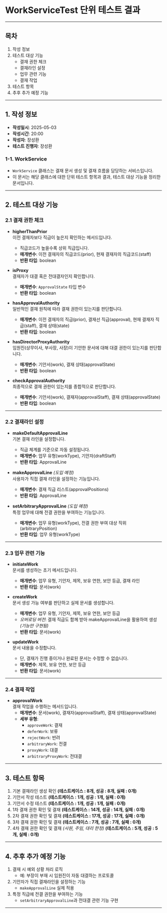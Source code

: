 # WorkServiceTest 단위 테스트 결과

---

## 목차

1. 작성 정보
2. 테스트 대상 기능
    - 결재 권한 체크
    - 결재라인 설정
    - 업무 관련 기능
    - 결재 작업
3. 테스트 항목
4. 추후 추가 예정 기능

---

## 1. 작성 정보

- **작성일시**: 2025-05-03
- **작성시간**: 20:00
- **작성자**: 장성환
- **테스트 진행자**: 장성환

### 1-1. WorkService

- `WorkService` 클래스는 결재 문서 생성 및 결재 흐름을 담당하는 서비스입니다.
- 이 문서는 해당 클래스에 대한 단위 테스트 항목과 결과, 테스트 대상 기능을 정리한 문서입니다.

---

## 2. 테스트 대상 기능

### 2.1 결재 권한 체크

- **higherThanPrior**  
  이전 결재자보다 직급이 높은지 확인하는 메서드입니다.
    - 직급코드가 높을수록 상위 직급입니다.
    - **매개변수**: 이전 결재자의 직급코드(prior), 현재 결재자의 직급코드(staff)
    - **반환 타입**: boolean

- **isProxy**  
  결재자가 대결 혹은 전대결자인지 확인합니다.
    - **매개변수**: `ApprovalState` 타입 변수
    - **반환 타입**: boolean

- **hasApprovalAuthority**  
  일반적인 결재 원칙에 따라 결재 권한이 있는지를 판단합니다.
    - **매개변수**: 이전 결재자의 직급(prior), 결재선 직급(approval), 현재 결재자 직급(staff), 결재 상태(state)
    - **반환 타입**: boolean

- **hasDirectorProxyAuthority**  
  임원진(상무이사, 부사장, 사장)이 기안한 문서에 대해 대결 권한이 있는지를 판단합니다.
    - **매개변수**: 기안서(work), 결재 상태(approvalState)
    - **반환 타입**: boolean

- **checkApprovalAuthority**  
  최종적으로 결재 권한이 있는지를 종합적으로 판단합니다.
    - **매개변수**: 기안서(work), 결재자(approvalStaff), 결재 상태(approvalState)
    - **반환 타입**: boolean

---

### 2.2 결재라인 설정

- **makeDefaultApprovalLine**  
  기본 결재 라인을 설정합니다.
    - 직급 체계를 기준으로 자동 설정됩니다.
    - **매개변수**: 업무 유형(workType), 기안자(draftStaff)
    - **반환 타입**: ApprovalLine

- **makeApprovalLine** *(도입 예정)*  
  사용자가 직접 결재 라인을 설정하는 기능입니다.
    - **매개변수**: 결재 직급 리스트(approvalPositions)
    - **반환 타입**: ApprovalLine

- **setArbitraryApprovalLine** *(도입 예정)*  
  특정 업무에 대해 전결 권한을 부여하는 기능입니다.
    - **매개변수**: 업무 유형(workType), 전결 권한 부여 대상 직위(arbitraryPosition)
    - **반환 타입**: 업무 유형(workType)

---

### 2.3 업무 관련 기능

- **initiateWork**  
  문서를 생성하는 초기 메서드입니다.
    - **매개변수**: 업무 유형, 기안자, 제목, 보유 연한, 보안 등급, 결재 라인
    - **반환 타입**: 문서(work)

- **createWork**  
  문서 생성 가능 여부를 판단하고 실제 문서를 생성합니다.
    - **매개변수**: 업무 유형, 기안자, 제목, 보유 연한, 보안 등급
    - *오버로딩 버전*: 결재 직급도 함께 받아 makeApprovalLine을 활용하여 생성 *(기능만 구현됨)*
    - **반환 타입**: 문서(work)

- **updateWork**  
  문서 내용을 수정합니다.
    - 단, 결재가 진행 중이거나 완료된 문서는 수정할 수 없습니다.
    - **매개변수**: 제목, 보유 연한, 보안 등급
    - **반환 타입**: 문서(work)

---

### 2.4 결재 작업

- **approvalWork**  
  결재 작업을 수행하는 메서드입니다.
    - **매개변수**: 문서(work), 결재자(approvalStaff), 결재 상태(approvalState)
    - **세부 유형**:
        - `approveWork`: 결재
        - `deferWork`: 보류
        - `rejectWork`: 반려
        - `arbitraryWork`: 전결
        - `proxyWork`: 대결
        - `arbitraryProxyWork`: 전대결

---

## 3. 테스트 항목

1. 기본 결재라인 생성 확인 **(테스트케이스 : 8개, 성공 : 8개, 실패 : 0개)**
2. 기안서 작성 테스트 **(테스트케이스 : 1개, 성공 : 1개, 실패 : 0개)**
3. 기안서 수정 테스트 **(테스트케이스 : 1개, 성공 : 1개, 실패 : 0개)**
4. 1차 결재 권한 확인 및 결재 **(테스트케이스 : 14개, 성공 : 14개, 실패 : 0개)**
5. 2차 결재 권한 확인 및 결재 **(테스트케이스 : 17개, 성공 : 17개, 실패 : 0개)**
6. 3차 결재 권한 확인 및 결재 **(테스트케이스 : 7개, 성공 : 7개, 실패 : 0개)**
7. 4차 결재 권한 확인 및 결재 *(사원, 주임, 대리 한정)* **(테스트케이스 : 5개, 성공 : 5개, 실패 : 0개)**

---

## 4. 추후 추가 예정 기능

1. 결재 시 예외 상황 처리 로직
    - 예: 부장이 부재 시 임원진이 자동 대결하는 프로토콜
2. 기안자가 직접 결재라인을 설정하는 기능
    - `makeApprovalLine` 실제 적용
3. 특정 직급에 전결 권한을 부여하는 기능
    - `setArbitraryApprovalLine`과 전대결 관련 기능 구현  

---